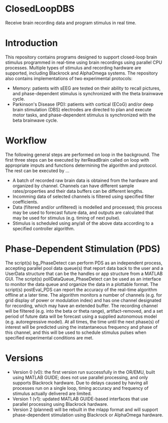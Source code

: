 # ClosedLoopDBS
 Receive brain recording data and program stimulus in real time.

# Introduction 
 This repository contains programs designed to support closed-loop brain stimulus programmed in real-time using brain recordings using parallel CPU processes. Multiple types of stimulus and recording hardware are supported, including Blackrock and AlphaOmega systems. The repository also contains implementations of two experimental protocols: 
 - Memory: patients with sEEG are tested on their ability to recall pictures, and phase-dependent stimulus is synchronized with the theta brainwave cycle.
 - Parkinson's Disease (PD): patients with cortical (ECoG) and/or deep brain stimulation (DBS) electrodes are directed to plan and execute motor tasks, and phase-dependent stimulus is synchronized with the beta brainwave cycle.

# Workflow 
 The following general steps are performed on loop in the background. The first three steps can be executed by iterReadBrain called on loop with appropriate imputs and functions determining the algorithm and protocol. The rest can be executed by ...
 - A batch of recorded raw brain data is obtained from the hardware and organized by channel. Channels can have different sample rates/properties and their data buffers can be different lengths.
 - Incomming data of selected channels is filtered using specified filter coefficients.
 - Data (filtered and/or unfiltered) is modelled and processed; this process may be used to forecast future data, and outputs are calculated that may be used for stimulus (e.g. timing of next pulse).
 - Stimulus is scheduled using any/all of the above data according to a specified controller algorithm.

# Phase-Dependent Stimulation (PDS) 
 The script(s) bg_PhaseDetect can perform PDS as an independent process, accepting parallel pool data queue(s) that report data back to the user and a UserData structure that can be the handles or app structure from a MATLAB GUI. The script(s) pollDataQueue_PhaseDetect can be used as an interface to monitor the data queue and organize the data in a plottable format. The script(s) postEval_PDS can report the accuracy of the real-time algorithm offline at a later time. 
 The algorithm monitors a number of channels (e.g. for grid display of power or modulation index) and has one channel designated for recording, which may have an extended buffer. The recording channel will be filtered (e.g. into the beta or theta range), artifact-removed, and a set period of future data will be forecast using a supplied autonomous model (e.g. autoregressive model). At all times, the time until the next phase(s) of interest will be predicted using the instantaneous frequency and phase of this channel, and this will be used to schedule stimulus pulses when specified experimental conditions are met. 

# Versions 
 - Version 0 (v0): the first version run successfully in the OR/EMU, built using MATLAB GUIDE; does not use parallel processing, and only supports Blackrock hardware. Due to delays caused by having all processes run on a single loop, timing accuracy and frequency of stimulus actually delivered are limited.
 - Version 1 (v1): updated MATLAB GUIDE-based interfaces that use parallel processing using Blackrock hardware.
 - Version 2 (planned) will be rebuilt in the mlapp format and will support phase-dependent stimulation using Blackrock or AlphaOmega hardware. 

